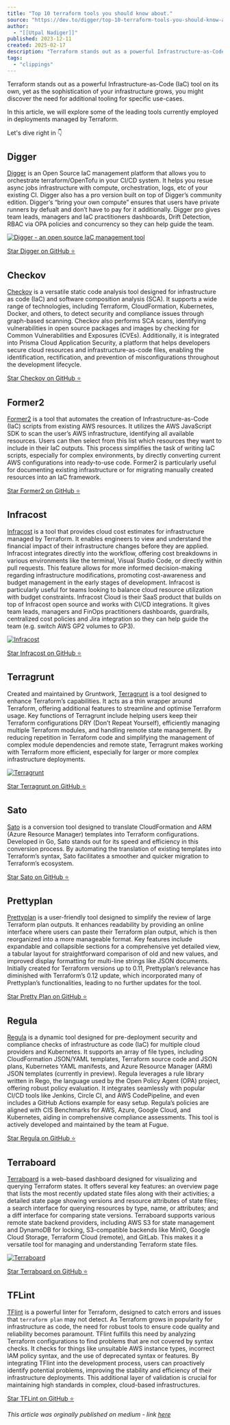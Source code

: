 ```yaml
---
title: "Top 10 terraform tools you should know about."
source: "https://dev.to/digger/top-10-terraform-tools-you-should-know-about-1fhg"
author:
  - "[[Utpal Nadiger]]"
published: 2023-12-11
created: 2025-02-17
description: "Terraform stands out as a powerful Infrastructure-as-Code (IaC) tool on its own, yet as the... Tagged with devops, terraform, infrastructureascode, opensource."
tags:
  - "clippings"
---
```

Terraform stands out as a powerful Infrastructure-as-Code (IaC) tool on its own, yet as the sophistication of your infrastructure grows, you might discover the need for additional tooling for specific use-cases.

In this article, we will explore some of the leading tools currently employed in deployments managed by Terraform.

Let's dive right in 👇

## Digger

[Digger](https://github.com/diggerhq/digger) is an Open Source IaC management platform that allows you to orchestrate terraform/OpenTofu in your CI/CD system. It helps you resue async jobs infrastructure with compute, orchestration, logs, etc of your existing CI. Digger also has a pro version built on top of Digger’s community edition. Digger’s “bring your own compute” ensures that users have private runners by defualt and don’t have to pay for it additionally. Digger pro gives team leads, managers and IaC practitioners dashboards, Drift Detection, RBAC via OPA policies and concurrency so they can help guide the team.

[![Digger - an open source IaC management tool](https://media2.dev.to/dynamic/image/width=800%2Cheight=%2Cfit=scale-down%2Cgravity=auto%2Cformat=auto/https%3A%2F%2Fdev-to-uploads.s3.amazonaws.com%2Fuploads%2Farticles%2Foru9smchzyah4xw4m1cv.png)](https://media2.dev.to/dynamic/image/width=800%2Cheight=%2Cfit=scale-down%2Cgravity=auto%2Cformat=auto/https%3A%2F%2Fdev-to-uploads.s3.amazonaws.com%2Fuploads%2Farticles%2Foru9smchzyah4xw4m1cv.png)

[Star Digger on GitHub ⭐️](https://github.com/diggerhq/digger)

## Checkov

[Checkov](https://github.com/bridgecrewio/checkov) is a versatile static code analysis tool designed for infrastructure as code (IaC) and software composition analysis (SCA). It supports a wide range of technologies, including Terraform, CloudFormation, Kubernetes, Docker, and others, to detect security and compliance issues through graph-based scanning. Checkov also performs SCA scans, identifying vulnerabilities in open source packages and images by checking for Common Vulnerabilities and Exposures (CVEs). Additionally, it is integrated into Prisma Cloud Application Security, a platform that helps developers secure cloud resources and infrastructure-as-code files, enabling the identification, rectification, and prevention of misconfigurations throughout the development lifecycle.

[Star Checkov on GitHub ⭐️](https://github.com/bridgecrewio/checkov)

## Former2

[Former2](https://github.com/iann0036/former2) is a tool that automates the creation of Infrastructure-as-Code (IaC) scripts from existing AWS resources. It utilizes the AWS JavaScript SDK to scan the user’s AWS infrastructure, identifying all available resources. Users can then select from this list which resources they want to include in their IaC outputs. This process simplifies the task of writing IaC scripts, especially for complex environments, by directly converting current AWS configurations into ready-to-use code. Former2 is particularly useful for documenting existing infrastructure or for migrating manually created resources into an IaC framework.

[Star Former2 on GitHub ⭐️](https://github.com/iann0036/former2)

## Infracost

[Infracost](https://github.com/infracost/infracost) is a tool that provides cloud cost estimates for infrastructure managed by Terraform. It enables engineers to view and understand the financial impact of their infrastructure changes before they are applied. Infracost integrates directly into the workflow, offering cost breakdowns in various environments like the terminal, Visual Studio Code, or directly within pull requests. This feature allows for more informed decision-making regarding infrastructure modifications, promoting cost-awareness and budget management in the early stages of development. Infracost is particularly useful for teams looking to balance cloud resource utilization with budget constraints. Infracost Cloud is their SaaS product that builds on top of Infracost open source and works with CI/CD integrations. It gives team leads, managers and FinOps practitioners dashboards, guardrails, centralized cost policies and Jira integration so they can help guide the team (e.g. switch AWS GP2 volumes to GP3).

[![Infracost](https://media2.dev.to/dynamic/image/width=800%2Cheight=%2Cfit=scale-down%2Cgravity=auto%2Cformat=auto/https%3A%2F%2Fdev-to-uploads.s3.amazonaws.com%2Fuploads%2Farticles%2Flafkweu9m9tkj7vf8n9s.png)](https://media2.dev.to/dynamic/image/width=800%2Cheight=%2Cfit=scale-down%2Cgravity=auto%2Cformat=auto/https%3A%2F%2Fdev-to-uploads.s3.amazonaws.com%2Fuploads%2Farticles%2Flafkweu9m9tkj7vf8n9s.png)

[Star Infracost on GitHub ⭐️](https://github.com/infracost/infracost)

## Terragrunt

Created and maintained by Gruntwork, [Terragrunt](https://github.com/gruntwork-io/terragrunt) is a tool designed to enhance Terraform’s capabilities. It acts as a thin wrapper around Terraform, offering additional features to streamline and optimise Terraform usage. Key functions of Terragrunt include helping users keep their Terraform configurations DRY (Don’t Repeat Yourself), efficiently managing multiple Terraform modules, and handling remote state management. By reducing repetition in Terraform code and simplifying the management of complex module dependencies and remote state, Terragrunt makes working with Terraform more efficient, especially for larger or more complex infrastructure deployments.

[![Terragrunt](https://media2.dev.to/dynamic/image/width=800%2Cheight=%2Cfit=scale-down%2Cgravity=auto%2Cformat=auto/https%3A%2F%2Fdev-to-uploads.s3.amazonaws.com%2Fuploads%2Farticles%2Fap0jaw3516jowramzn9m.png)](https://media2.dev.to/dynamic/image/width=800%2Cheight=%2Cfit=scale-down%2Cgravity=auto%2Cformat=auto/https%3A%2F%2Fdev-to-uploads.s3.amazonaws.com%2Fuploads%2Farticles%2Fap0jaw3516jowramzn9m.png)

[Star Terragrunt on GitHub ⭐️](https://github.com/gruntwork-io/terragrunt)

## Sato

[Sato](https://github.com/JamesWoolfenden/sato) is a conversion tool designed to translate CloudFormation and ARM (Azure Resource Manager) templates into Terraform configurations. Developed in Go, Sato stands out for its speed and efficiency in this conversion process. By automating the translation of existing templates into Terraform’s syntax, Sato facilitates a smoother and quicker migration to Terraform’s ecosystem.

[Star Sato on GitHub ⭐️](https://github.com/JamesWoolfenden/sato)

## Prettyplan

[Prettyplan](https://prettyplan.chrislewisdev.com/) is a user-friendly tool designed to simplify the review of large Terraform plan outputs. It enhances readability by providing an online interface where users can paste their Terraform plan output, which is then reorganized into a more manageable format. Key features include expandable and collapsible sections for a comprehensive yet detailed view, a tabular layout for straightforward comparison of old and new values, and improved display formatting for multi-line strings like JSON documents. Initially created for Terraform versions up to 0.11, Prettyplan’s relevance has diminished with Terraform’s 0.12 update, which incorporated many of Prettyplan’s functionalities, leading to no further updates for the tool.

[Star Pretty Plan on GitHub ⭐️](https://github.com/chrislewisdev/prettyplan)

## Regula

[Regula](https://github.com/fugue/regula) is a dynamic tool designed for pre-deployment security and compliance checks of infrastructure as code (IaC) for multiple cloud providers and Kubernetes. It supports an array of file types, including CloudFormation JSON/YAML templates, Terraform source code and JSON plans, Kubernetes YAML manifests, and Azure Resource Manager (ARM) JSON templates (currently in preview). Regula leverages a rule library written in Rego, the language used by the Open Policy Agent (OPA) project, offering robust policy evaluation. It integrates seamlessly with popular CI/CD tools like Jenkins, Circle CI, and AWS CodePipeline, and even includes a GitHub Actions example for easy setup. Regula’s policies are aligned with CIS Benchmarks for AWS, Azure, Google Cloud, and Kubernetes, aiding in comprehensive compliance assessments. This tool is actively developed and maintained by the team at Fugue.

[Star Regula on GitHub ⭐️](https://github.com/fugue/regula)

## Terraboard

[Terraboard](https://terraboard.io/) is a web-based dashboard designed for visualizing and querying Terraform states. It offers several key features: an overview page that lists the most recently updated state files along with their activities; a detailed state page showing versions and resource attributes of state files; a search interface for querying resources by type, name, or attributes; and a diff interface for comparing state versions. Terraboard supports various remote state backend providers, including AWS S3 for state management and DynamoDB for locking, S3-compatible backends like MinIO, Google Cloud Storage, Terraform Cloud (remote), and GitLab. This makes it a versatile tool for managing and understanding Terraform state files.

[![Terraboard](https://media2.dev.to/dynamic/image/width=800%2Cheight=%2Cfit=scale-down%2Cgravity=auto%2Cformat=auto/https%3A%2F%2Fdev-to-uploads.s3.amazonaws.com%2Fuploads%2Farticles%2Fx3pysfoq9rulkk3xwkhy.png)](https://media2.dev.to/dynamic/image/width=800%2Cheight=%2Cfit=scale-down%2Cgravity=auto%2Cformat=auto/https%3A%2F%2Fdev-to-uploads.s3.amazonaws.com%2Fuploads%2Farticles%2Fx3pysfoq9rulkk3xwkhy.png)

[Star Terraboard on GitHub ⭐️](https://github.com/camptocamp/terraboard%3Cbr%3E%0A)

## TFLint

[TFlint](https://github.com/terraform-linters/tflint) is a powerful linter for Terraform, designed to catch errors and issues that `terraform plan` may not detect. As Terraform grows in popularity for infrastructure as code, the need for robust tools to ensure code quality and reliability becomes paramount. TFlint fulfills this need by analyzing Terraform configurations to find problems that are not covered by syntax checks. It checks for things like unsuitable AWS instance types, incorrect IAM policy syntax, and the use of deprecated syntax or features. By integrating TFlint into the development process, users can proactively identify potential problems, improving the stability and efficiency of their infrastructure deployments. This additional layer of validation is crucial for maintaining high standards in complex, cloud-based infrastructures.

[Star TFLint on GitHub ⭐️](https://github.com/terraform-linters/tflint)

*This article was orginally published on medium - link [here](https://medium.com/@DiggerHQ/10-terraform-tools-you-should-know-about-0dfd9862fae8)*